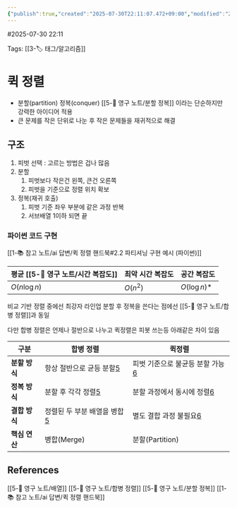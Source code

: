 ```yaml
---
{"publish":true,"created":"2025-07-30T22:11:07.472+09:00","modified":"2025-08-06T21:03:23.259+09:00","cssclasses":""}
---
```


#2025-07-30 22:11

Tags: [[3-🏷️ 태그/알고리즘]]

# 퀵 정렬
- 분할(partition) 정복(conquer) [[5-💎 영구 노트/분할 정복]] 이라는 단순하지만 강력한 아이디어 적용
- 큰 문제를 작은 단위로 나눈 후 작은 문제들을 재귀적으로 해결
## 구조
1. 피벗 선택 : 고르는 방법은 겁나 많음
2. 분할
	1. 피벗보다 작은건 왼쪽, 큰건 오른쪽
	2. 피벗을 기준으로 정렬 위치 확보
3. 정복(재귀 호출)
	1. 피벗 기준 좌우 부분에 같은 과정 반복
	2. 서브배열 1이하 되면 끝
### 파이썬 코드 구현
[[1-📚 참고 노트/ai 답변/퀵 정렬 핸드북#2.2 파티셔닝 구현 예시 (파이썬)]]

| 평균 [[5-💎 영구 노트/시간 복잡도]] | 최악 시간 복잡도 | 공간 복잡도       |
| :------------ | :-------- | :----------- |
| $O(n\log n)$  | $O(n^2)$  | $O(\log n)$* |
비교 기반 정렬 중에선 최강자 라인업
분할 후 정복을 쓴다는 점에선 [[5-💎 영구 노트/합병 정렬]]과 동일

다만 합병 정렬은 언제나 절반으로 나누고 퀵정렬은 피봇 쓰는등 아래같은 차이 있음

|구분|합병 정렬|퀵정렬|
|---|---|---|
|**분할 방식**|항상 절반으로 균등 분할[5](https://www.geeksforgeeks.org/dsa/merge-sort/)|피벗 기준으로 불균등 분할 가능[6](https://www.geeksforgeeks.org/dsa/quick-sort-algorithm/)|
|**정복 방식**|분할 후 각각 정렬[5](https://www.geeksforgeeks.org/dsa/merge-sort/)|분할 과정에서 동시에 정렬[6](https://www.geeksforgeeks.org/dsa/quick-sort-algorithm/)|
|**결합 방식**|정렬된 두 부분 배열을 병합[5](https://www.geeksforgeeks.org/dsa/merge-sort/)|별도 결합 과정 불필요[6](https://www.geeksforgeeks.org/dsa/quick-sort-algorithm/)|
|**핵심 연산**|병합(Merge)|분할(Partition)|
## References
 [[5-💎 영구 노트/배열]]
 [[5-💎 영구 노트/합병 정렬]]
[[5-💎 영구 노트/분할 정복]]
 [[1-📚 참고 노트/ai 답변/퀵 정렬 핸드북]]
 